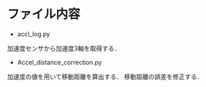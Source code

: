 # ファイル内容
- accl_log.py

加速度センサから加速度3軸を取得する．
- Accel_distance_correction.py

加速度の値を用いて移動距離を算出する．
移動距離の誤差を修正する．
